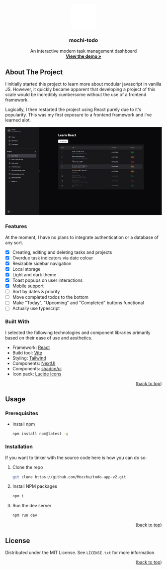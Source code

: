 <!-- INTRO -->
<div align="center">
  <a href="https://todo-mochi.netlify.app/">
    <img src="./public/readme-icon.png" alt="Mochi Todo Icon" width="80" height="80" />
  </a>

  <h3 align="center">mochi-todo</h3>

  <p align="center">
    An interactive modern task management dashboard
    <br />
    <a href="https://todo-mochi.netlify.app/"><strong>View the demo »</strong></a>
  </p>
</div>

<!-- ABOUT-->

## About The Project

I initially started this project to learn more about modular javascript in vanilla JS. However, it quickly became apparent that developing a project of this scale would be incredibly cumbersome without the use of a frontend framework.

Logically, I then restarted the project using React purely due to it's popularity. This was my first exposure to a frontend framework and i've learned alot.

<img src="public/dark.png" width="825" />

### Features

At the moment, I have no plans to integrate authentication or a database of any sort.

- [x] Creating, editing and deleting tasks and projects
- [x] Overdue task indicators via date colour
- [x] Resizable sidebar navigation
- [x] Local storage
- [x] Light and dark theme
- [x] Toast popups on user interactions
- [x] Mobile support
- [ ] Sort by dates & priority
- [ ] Move completed todos to the bottom
- [ ] Make "Today", "Upcoming" and "Completed" buttons functional
- [ ] Actually use typescript

### Built With

I selected the following technologies and component libraries primarily based on their ease of use and aesthetics.

- Framework: [React](https://react.dev/)
- Build tool: [Vite](https://vitejs.dev/)
- Styling: [Tailwind](https://tailwindcss.com/)
- Components: [NextUI](https://nextui.org/)
- Components: [shadcn/ui](https://ui.shadcn.com/)
- Icon pack: [Lucide Icons](https://lucide.dev/)
<p align="right">(<a href="#readme-top">back to top</a>)</p>

<!-- Installation -->

## Usage

### Prerequisites

- Install npm
  ```sh
  npm install npm@latest -g
  ```

### Installation

If you want to tinker with the source code here is how you can do so:

1. Clone the repo
   ```sh
   git clone https://github.com/Mocchu/todo-app-v2.git
   ```
2. Install NPM packages
   ```sh
   npm i
   ```
3. Run the dev server
   ```js
   npm run dev
   ```
   <p align="right">(<a href="#readme-top">back to top</a>)</p>

<!-- LICENSE -->

## License

Distributed under the MIT License. See `LICENSE.txt` for more information.

<p align="right">(<a href="#readme-top">back to top</a>)</p>
